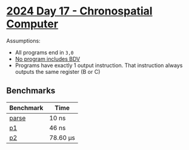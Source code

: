 # [2024 Day 17 - Chronospatial Computer](https://adventofcode.com/2024/day/17)

Assumptions:
 - All programs end in `3,0`
 - [No program includes BDV](https://www.reddit.com/r/adventofcode/comments/1hgkf7q/comment/m2jyk9f/)
 - Programs have exactly 1 output instruction. That instruction always outputs the same register (B or C)

## Benchmarks

<!-- BEGIN benches -->
| Benchmark                | Time      |
| ------------------------ | --------- |
| [parse](./src/lib.rs#L9) | 10 ns     |
| [p1](./src/lib.rs#L21)   | 46 ns     |
| [p2](./src/lib.rs#L47)   | 78.60 µs |
<!-- END benches -->
<!-- BEGIN other_benches -->

<!-- END other_benches -->
